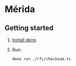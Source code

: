 # Mérida

## Getting started

1. [Install deno](https://deno.land/#installation)

2. Run:

    ```
    deno run ./rfc/checksum.ts
    ```
